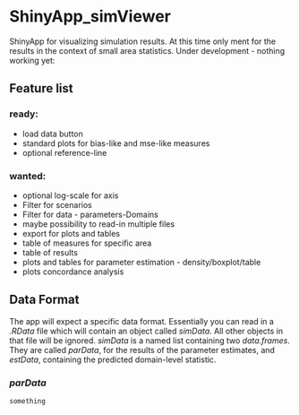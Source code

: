 ShinyApp_simViewer
=======================

ShinyApp for visualizing simulation results. At this time only ment for the results in the context of small area statistics. Under development - nothing working yet:

Feature list
-----------------------
### ready:
* load data button
* standard plots for bias-like and mse-like measures
* optional reference-line

### wanted:
* optional log-scale for axis
* Filter for scenarios
* Filter for data - parameters-Domains
* maybe possibility to read-in multiple files
* export for plots and tables
* table of measures for specific area
* table of results
* plots and tables for parameter estimation - density/boxplot/table
* plots concordance analysis

Data Format
----------------------
The app will expect a specific data format. Essentially you can read in a *.RData* file which will contain an object called *simData*. All other objects in that file will be ignored. *simData* is a named list containing two *data.frames*. They are called *parData*, for the results of the parameter estimates, and *estData*, containing the predicted domain-level statistic.

### *parData*
```
something
```